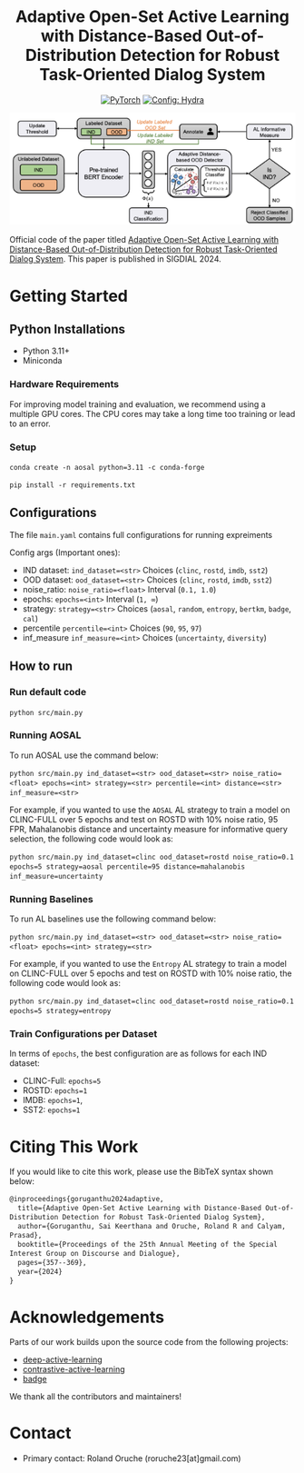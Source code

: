 <div align="center">
  
# Adaptive Open-Set Active Learning with Distance-Based Out-of-Distribution Detection for Robust Task-Oriented Dialog System

<a href="https://pytorch.org/get-started/locally/"><img alt="PyTorch" src="https://img.shields.io/badge/PyTorch-ee4c2c?logo=pytorch&logoColor=white"></a>
<a href="https://hydra.cc/"><img alt="Config: Hydra" src="https://img.shields.io/badge/Config-Hydra-89b8cd"></a>

</div>

<p align="center">
  <img src="main_arch.png" />
</p>

Official code of the paper titled [Adaptive Open-Set Active Learning with Distance-Based Out-of-Distribution Detection for Robust Task-Oriented Dialog System](https://aclanthology.org/2024.sigdial-1.32.pdf). This paper is published in SIGDIAL 2024.

# Getting Started
## Python Installations
- Python 3.11+
- Miniconda

### Hardware Requirements
For improving model training and evaluation, we recommend using a multiple GPU cores. The CPU cores may take a long time too training or lead to an error.

### Setup
`conda create -n aosal python=3.11 -c conda-forge`

`pip install -r requirements.txt `

## Configurations
The file `main.yaml` contains full configurations for running expreiments

Config args (Important ones):
* IND dataset: `ind_dataset=<str>` Choices (`clinc`, `rostd`, `imdb`, `sst2`)
* OOD dataset: `ood_dataset=<str>` Choices (`clinc`, `rostd`, `imdb`, `sst2`)
* noise_ratio: `noise_ratio=<float>` Interval (`0.1, 1.0`)
* epochs: `epochs=<int>` Interval (`1, ∞`)
* strategy: `strategy=<str>` Choices (`aosal`, `random`, `entropy`, `bertkm`, `badge`, `cal`)
* percentile `percentile=<int>` Choices (`90`, `95`, `97`)
* inf_measure `inf_measure=<int>` Choices (`uncertainty`, `diversity`)

## How to run
### Run default code
`python src/main.py`

### Running AOSAL
To run AOSAL use the command below:

`python src/main.py ind_dataset=<str> ood_dataset=<str> noise_ratio=<float> epochs=<int> strategy=<str> percentile=<int> distance=<str> inf_measure=<str>`

For example, if you wanted to use the `AOSAL` AL strategy to train a model on CLINC-FULL over 5 epochs and test on ROSTD with 10% noise ratio, 95 FPR, Mahalanobis distance and uncertainty measure for informative query selection, the following code would look as:

`python src/main.py ind_dataset=clinc ood_dataset=rostd noise_ratio=0.1 epochs=5 strategy=aosal percentile=95 distance=mahalanobis inf_measure=uncertainty`

### Running Baselines
To run AL baselines use the following command below:

`python src/main.py ind_dataset=<str> ood_dataset=<str> noise_ratio=<float> epochs=<int> strategy=<str>`

For example, if you wanted to use the `Entropy` AL strategy to train a model on CLINC-FULL over 5 epochs and test on ROSTD with 10% noise ratio, the following code would look as:

`python src/main.py ind_dataset=clinc ood_dataset=rostd noise_ratio=0.1 epochs=5 strategy=entropy`

### Train Configurations per Dataset
In terms of `epochs`, the best configuration are as follows for each IND dataset:
* CLINC-Full: `epochs=5`
* ROSTD: `epochs=1`
* IMDB: `epochs=1`,
* SST2: `epochs=1`

# Citing This Work
If you would like to cite this work, please use the BibTeX syntax shown below:
```
@inproceedings{goruganthu2024adaptive,
  title={Adaptive Open-Set Active Learning with Distance-Based Out-of-Distribution Detection for Robust Task-Oriented Dialog System},
  author={Goruganthu, Sai Keerthana and Oruche, Roland R and Calyam, Prasad},
  booktitle={Proceedings of the 25th Annual Meeting of the Special Interest Group on Discourse and Dialogue},
  pages={357--369},
  year={2024}
}
```

# Acknowledgements
Parts of our work builds upon the source code from the following projects:
- [deep-active-learning](https://github.com/ej0cl6/deep-active-learning)
- [contrastive-active-learning](https://github.com/mourga/contrastive-active-learning)
- [badge](https://github.com/JordanAsh/badge)

We thank all the contributors and maintainers!
# Contact
- Primary contact: Roland Oruche (roruche23[at]gmail.com)

